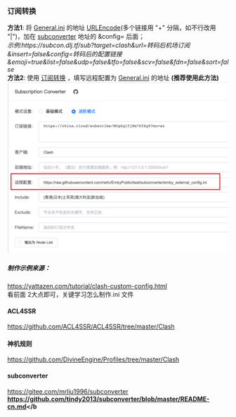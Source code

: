 ### 订阅转换 
**方法1**: 将 [General.ini](https://raw.githubusercontent.com/Pai333/World/main/Clash/Config/Online/General.ini) 的地址 [URLEncode](https://www.urlencoder.org/)(多个链接用 "+" 分隔，如不行改用 "|")，加在 [subconverter](https://github.com/tindy2013/subconverter/blob/master/README-cn.md) 地址的 &config= 后面；  
  *示例:https://<span></span>subcon.dlj.tf/sub?target=clash&url=转码后机场订阅&insert=false&config=转码后的配置链接&emoji=true&list=false&udp=false&tfo=false&scv=false&fdn=false&sort=false*  
**方法2**: 使用 [订阅转换](https://acl4ssr-sub.github.io/) ，填写远程配置为 [General.ini](https://raw.githubusercontent.com/Pai333/World/main/Clash/Config/Online/General.ini) 的地址 <b>(推荐使用此方法)</b>  
![示例](https://raw.githubusercontent.com/Pai333/World/main/Clash/Config/Online/eg.subWeb.png)  

##### 制作示例来源：
https://yattazen.com/tutorial/clash-custom-config.html  
看前面 2大点即可，关键学习怎么制作.ini 文件<br>
#### ACL4SSR
https://github.com/ACL4SSR/ACL4SSR/tree/master/Clash  
#### 神机规则
https://github.com/DivineEngine/Profiles/tree/master/Clash  
#### subconverter
https://gitee.com/mrliu1996/subconverter  
<b>https://github.com/tindy2013/subconverter/blob/master/README-cn.md</b  
